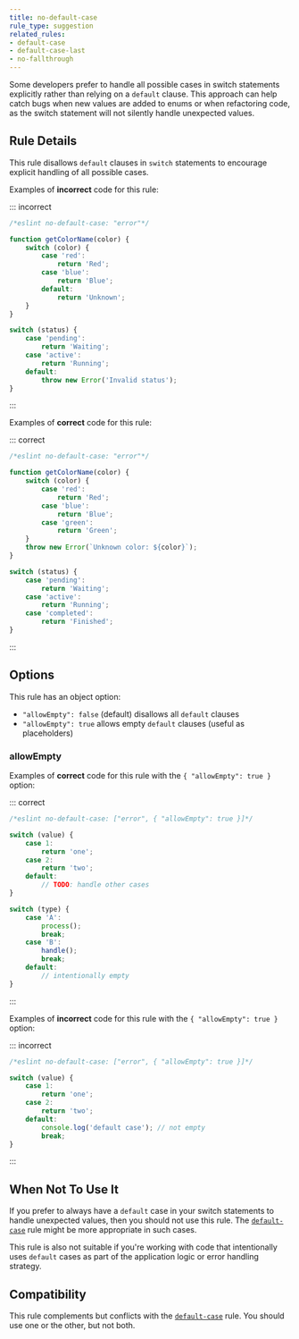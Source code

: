 ```yaml
---
title: no-default-case
rule_type: suggestion
related_rules:
- default-case
- default-case-last
- no-fallthrough
---
```


Some developers prefer to handle all possible cases in switch statements explicitly rather than relying on a `default` clause. This approach can help catch bugs when new values are added to enums or when refactoring code, as the switch statement will not silently handle unexpected values.

## Rule Details

This rule disallows `default` clauses in `switch` statements to encourage explicit handling of all possible cases.

Examples of **incorrect** code for this rule:

::: incorrect

```js
/*eslint no-default-case: "error"*/

function getColorName(color) {
    switch (color) {
        case 'red':
            return 'Red';
        case 'blue':
            return 'Blue';
        default:
            return 'Unknown';
    }
}

switch (status) {
    case 'pending':
        return 'Waiting';
    case 'active':
        return 'Running';
    default:
        throw new Error('Invalid status');
}
```

:::

Examples of **correct** code for this rule:

::: correct

```js
/*eslint no-default-case: "error"*/

function getColorName(color) {
    switch (color) {
        case 'red':
            return 'Red';
        case 'blue':
            return 'Blue';
        case 'green':
            return 'Green';
    }
    throw new Error(`Unknown color: ${color}`);
}

switch (status) {
    case 'pending':
        return 'Waiting';
    case 'active':
        return 'Running';
    case 'completed':
        return 'Finished';
}
```

:::

## Options

This rule has an object option:

- `"allowEmpty": false` (default) disallows all `default` clauses
- `"allowEmpty": true` allows empty `default` clauses (useful as placeholders)

### allowEmpty

Examples of **correct** code for this rule with the `{ "allowEmpty": true }` option:

::: correct

```js
/*eslint no-default-case: ["error", { "allowEmpty": true }]*/

switch (value) {
    case 1:
        return 'one';
    case 2:
        return 'two';
    default:
        // TODO: handle other cases
}

switch (type) {
    case 'A':
        process();
        break;
    case 'B':
        handle();
        break;
    default:
        // intentionally empty
}
```

:::

Examples of **incorrect** code for this rule with the `{ "allowEmpty": true }` option:

::: incorrect

```js
/*eslint no-default-case: ["error", { "allowEmpty": true }]*/

switch (value) {
    case 1:
        return 'one';
    case 2:
        return 'two';
    default:
        console.log('default case'); // not empty
        break;
}
```

:::

## When Not To Use It

If you prefer to always have a `default` case in your switch statements to handle unexpected values, then you should not use this rule. The [`default-case`](default-case) rule might be more appropriate in such cases.

This rule is also not suitable if you're working with code that intentionally uses `default` cases as part of the application logic or error handling strategy.

## Compatibility

This rule complements but conflicts with the [`default-case`](default-case) rule. You should use one or the other, but not both.
